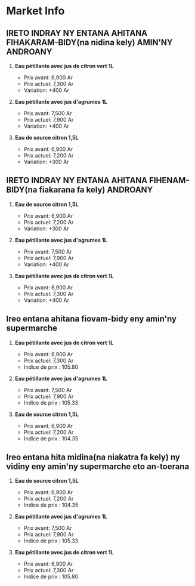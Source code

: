 # Market Info

## IRETO INDRAY NY ENTANA AHITANA FIHAKARAM-BIDY(na nidina kely) AMIN'NY ANDROANY

1. **Eau pétillante avec jus de citron vert 1L**
   - Prix avant: 6,900 Ar
   - Prix actuel: 7,300 Ar
   - Variation: +400 Ar

2. **Eau pétillante avec jus d'agrumes 1L**
   - Prix avant: 7,500 Ar
   - Prix actuel: 7,900 Ar
   - Variation: +400 Ar

3. **Eau de source citron 1,5L**
   - Prix avant: 6,900 Ar
   - Prix actuel: 7,200 Ar
   - Variation: +300 Ar

## IRETO INDRAY NY ENTANA AHITANA FIHENAM-BIDY(na fiakarana fa kely) ANDROANY

1. **Eau de source citron 1,5L**
   - Prix avant: 6,900 Ar
   - Prix actuel: 7,200 Ar
   - Variation: +300 Ar

2. **Eau pétillante avec jus d'agrumes 1L**
   - Prix avant: 7,500 Ar
   - Prix actuel: 7,900 Ar
   - Variation: +400 Ar

3. **Eau pétillante avec jus de citron vert 1L**
   - Prix avant: 6,900 Ar
   - Prix actuel: 7,300 Ar
   - Variation: +400 Ar

## Ireo entana ahitana fiovam-bidy eny amin'ny supermarche

1. **Eau pétillante avec jus de citron vert 1L**
   - Prix avant: 6,900 Ar
   - Prix actuel: 7,300 Ar
   - Indice de prix : 105.80

2. **Eau pétillante avec jus d'agrumes 1L**
   - Prix avant: 7,500 Ar
   - Prix actuel: 7,900 Ar
   - Indice de prix : 105.33

3. **Eau de source citron 1,5L**
   - Prix avant: 6,900 Ar
   - Prix actuel: 7,200 Ar
   - Indice de prix : 104.35

## Ireo entana hita midina(na niakatra fa kely) ny vidiny eny amin'ny supermarche eto an-toerana

1. **Eau de source citron 1,5L**
   - Prix avant: 6,900 Ar
   - Prix actuel: 7,200 Ar
   - Indice de prix : 104.35

2. **Eau pétillante avec jus d'agrumes 1L**
   - Prix avant: 7,500 Ar
   - Prix actuel: 7,900 Ar
   - Indice de prix : 105.33

3. **Eau pétillante avec jus de citron vert 1L**
   - Prix avant: 6,900 Ar
   - Prix actuel: 7,300 Ar
   - Indice de prix : 105.80

